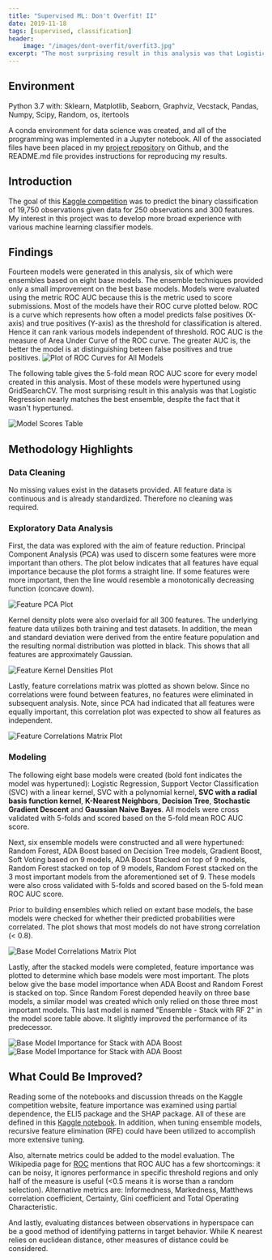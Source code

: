 ```yaml
---
title: "Supervised ML: Don't Overfit! II"
date: 2019-11-18
tags: [supervised, classification]
header:
    image: "/images/dont-overfit/overfit3.jpg"
excerpt: "The most surprising result in this analysis was that Logistic Regression nearly matches the best ensemble, despite the fact that it wasn't hypertuned."
---
```


## Environment
Python 3.7 with: Sklearn, Matplotlib, Seaborn, Graphviz, Vecstack, Pandas, Numpy, Scipy, Random, os, itertools

A conda environment for data science was created, and all of the programming was implemented in a Jupyter notebook.  All of the associated files have been placed in my [project repository](https://github.com/buckeye17/dont-overfit-ii) on Github, and the README.md file provides instructions for reproducing my results.

## Introduction
The goal of this [Kaggle competition](https://www.kaggle.com/c/dont-overfit-ii/overview) was to predict the binary classification of 19,750 observations given data for 250 observations and 300 features.  My interest in this project was to develop more broad experience with various machine learning classifier models.

## Findings
Fourteen models were generated in this analysis, six of which were ensembles based on eight base models.  The ensemble techniques provided only a small improvement on the best base models. Models were evaluated using the metric ROC AUC because this is the metric used to score submissions.  Most of the models have their ROC curve plotted below.  ROC is a curve which represents how often a model predicts false positives (X-axis) and true positives (Y-axis) as the threshold for classification is altered.  Hence it can rank various models independent of threshold.  ROC AUC is the measure of Area Under Curve of the ROC curve.  The greater AUC is, the better the model is at distinguishing beteen false positives and true positives.
<img src="{{ site.url }}{{ site.baseurl }}/images/dont-overfit/ROC-curves.png" alt="Plot of ROC Curves for All Models">

The following table gives the 5-fold mean ROC AUC score for every model created in this analysis.  Most of these models were hypertuned using GridSearchCV.  The most surprising result in this analysis was that Logistic Regression nearly matches the best ensemble, despite the fact that it wasn't hypertuned.

<img src="{{ site.url }}{{ site.baseurl }}/images/dont-overfit/Model-Scores-Tbl2.png" alt="Model Scores Table">

## Methodology Highlights
### Data Cleaning
No missing values exist in the datasets provided.  All feature data is continuous and is already standardized.  Therefore no cleaning was required.

### Exploratory Data Analysis
First, the data was explored with the aim of feature reduction.  Principal Component Analysis (PCA) was used to discern some features were more important than others.  The plot below indicates that all features have equal importance because the plot forms a straight line.  If some features were more important, then the line would resemble a monotonically decreasing function (concave down).

<img src="{{ site.url }}{{ site.baseurl }}/images/dont-overfit/Feature-PCA.png" alt="Feature PCA Plot">

Kernel density plots were also overlaid for all 300 features.  The underlying feature data utilizes both training and test datasets.  In addition, the mean and standard deviation were derived from the entire feature population and the resulting normal distribution was plotted in black.  This shows that all features are approximately Gaussian.

<img src="{{ site.url }}{{ site.baseurl }}/images/dont-overfit/Feature-Kernel-Densities.png" alt="Feature Kernel Densities Plot">

Lastly, feature correlations matrix was plotted as shown below.  Since no correlations were found between features, no features were eliminated in subsequent analysis.  Note, since PCA had indicated that all features were equally important, this correlation plot was expected to show all features as independent.

<img src="{{ site.url }}{{ site.baseurl }}/images/dont-overfit/Feature-Correlations.png" alt="Feature Correlations Matrix Plot">

### Modeling
The following eight base models were created (bold font indicates the model was hypertuned): Logistic Regression, Support Vector Classification (SVC) with a linear kernel, SVC with a polynomial kernel, **SVC with a radial basis function kernel**, **K-Nearest Neighbors**, **Decision Tree**, **Stochastic Gradient Descent** and **Gaussian Naive Bayes**.  All models were cross validated with 5-folds and scored based on the 5-fold mean ROC AUC score.

Next, six ensemble models were constructed and all were hypertuned: Random Forest, ADA Boost based on Decision Tree models, Gradient Boost, Soft Voting based on 9 models, ADA Boost Stacked on top of 9 models, Random Forest stacked on top of 9 models, Random Forest stacked on the 3 most important models from the aforementioned set of 9.  These models were also cross validated with 5-folds and scored based on the 5-fold mean ROC AUC score.

Prior to building ensembles which relied on extant base models, the base models were checked for whether their predicted probabilities were correlated.  The plot shows that most models do not have strong correlation (< 0.8).

<img src="{{ site.url }}{{ site.baseurl }}/images/dont-overfit/Base-Model-Corr.png" alt="Base Model Correlations Matrix Plot">

Lastly, after the stacked models were completed, feature importance was plotted to determine which base models were most important.  The plots below give the base model importance when ADA Boost and Random Forest is stacked on top.  Since Random Forest depended heavily on three base models, a similar model was created which only relied on those three most important models.  This last model is named "Ensemble - Stack with RF 2" in the model score table above.  It slightly improved the performance of its predecessor.

<img src="{{ site.url }}{{ site.baseurl }}/images/dont-overfit/ADA-Stack-Model-Importance.png" alt="Base Model Importance for Stack with ADA Boost">

<img src="{{ site.url }}{{ site.baseurl }}/images/dont-overfit/RF-Stack-Model-Importance.png" alt="Base Model Importance for Stack with ADA Boost">

## What Could Be Improved?
Reading some of the notebooks and discussion threads on the Kaggle competition website, feature importance was examined using partial dependence, the ELI5 package and the SHAP package. All of these are defined in this [Kaggle notebook](https://www.kaggle.com/mjbahmani/tutorial-on-ensemble-learning-don-t-overfit).  In addition, when tuning ensemble models, recursive feature elimination (RFE) could have been utilized to accomplish more extensive tuning.

Also, alternate metrics could be added to the model evaluation.  The Wikipedia page for [ROC](https://en.wikipedia.org/wiki/Receiver_operating_characteristic) mentions that ROC AUC has a few shortcomings: it can be noisy, it ignores performance in specific threshold regions and only half of the measure is useful (<0.5 means it is worse than a random selection).  Alternative metrics are: Informedness, Markedness, Matthews correlation coefficient, Certainty, Gini coefficient and Total Operating Characteristic.

And lastly, evaluating distances between observations in hyperspace can be a good method of identifying patterns in target behavior. While K nearest relies on euclidean distance, other measures of distance could be considered.